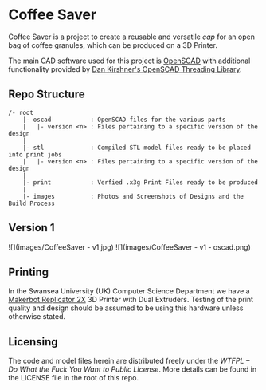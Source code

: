 Coffee Saver
============

Coffee Saver is a project to create a reusable and versatile *cap* for an open bag of coffee granules, which can be produced on a 3D Printer.

The main CAD software used for this project is [OpenSCAD](http://www.openscad.org/) with additional functionality provided by [Dan Kirshner's OpenSCAD Threading Library](http://dkprojects.net/openscad-threads/threads.scad). 

Repo Structure
--------------

	/- root
		|- oscad  		   : OpenSCAD files for the various parts
		|   |- version <n> : Files pertaining to a specific version of the design
		|
		|- stl    		   : Compiled STL model files ready to be placed into print jobs
		|   |- version <n> : Files pertaining to a specific version of the design
		|
		|- print  		   : Verfied .x3g Print Files ready to be produced
		|
	    |- images 		   : Photos and Screenshots of Designs and the Build Process

Version 1
---------

![](images/CoffeeSaver - v1.jpg)
![](images/CoffeeSaver - v1 - oscad.png)

Printing
--------

In the Swansea University (UK) Computer Science Department we have a [Makerbot Replicator 2X](http://store.makerbot.com/replicator2x) 3D Printer with Dual Extruders. Testing of the print quality and design should be assumed to be using this hardware unless otherwise stated.

Licensing
---------

The code and model files herein are distributed freely under the *WTFPL – Do What the Fuck You Want to Public License*. More details can be found in the LICENSE file in the root of this repo.